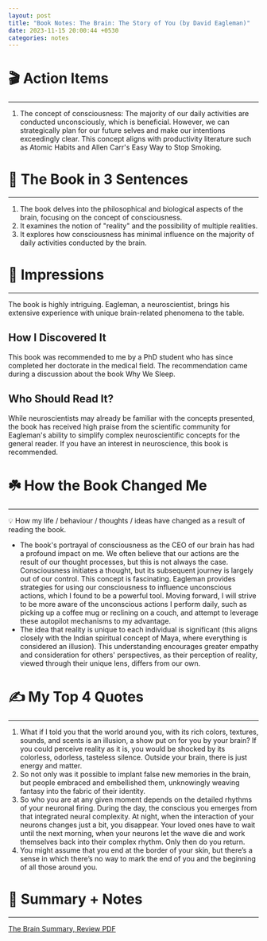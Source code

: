 ```yaml
---
layout: post
title: "Book Notes: The Brain: The Story of You (by David Eagleman)"
date: 2023-11-15 20:00:44 +0530
categories: notes
---
```


# 🎬 Action Items

---

1. The concept of consciousness: The majority of our daily activities are conducted unconsciously, which is beneficial. However, we can strategically plan for our future selves and make our intentions exceedingly clear. This concept aligns with productivity literature such as Atomic Habits and Allen Carr's Easy Way to Stop Smoking.

# 🚀 The Book in 3 Sentences

---

1. The book delves into the philosophical and biological aspects of the brain, focusing on the concept of consciousness.
2. It examines the notion of "reality" and the possibility of multiple realities.
3. It explores how consciousness has minimal influence on the majority of daily activities conducted by the brain.

# 🎨 Impressions

---

The book is highly intriguing. Eagleman, a neuroscientist, brings his extensive experience with unique brain-related phenomena to the table.

## How I Discovered It

This book was recommended to me by a PhD student who has since completed her doctorate in the medical field. The recommendation came during a discussion about the book Why We Sleep.

## Who Should Read It?

While neuroscientists may already be familiar with the concepts presented, the book has received high praise from the scientific community for Eagleman's ability to simplify complex neuroscientific concepts for the general reader. If you have an interest in neuroscience, this book is recommended.

# ☘️ How the Book Changed Me

---

<aside>
💡 How my life / behaviour / thoughts / ideas have changed as a result of reading the book.

</aside>

- The book's portrayal of consciousness as the CEO of our brain has had a profound impact on me. We often believe that our actions are the result of our thought processes, but this is not always the case. Consciousness initiates a thought, but its subsequent journey is largely out of our control. This concept is fascinating. Eagleman provides strategies for using our consciousness to influence unconscious actions, which I found to be a powerful tool. Moving forward, I will strive to be more aware of the unconscious actions I perform daily, such as picking up a coffee mug or reclining on a couch, and attempt to leverage these autopilot mechanisms to my advantage.
- The idea that reality is unique to each individual is significant (this aligns closely with the Indian spiritual concept of Maya, where everything is considered an illusion). This understanding encourages greater empathy and consideration for others' perspectives, as their perception of reality, viewed through their unique lens, differs from our own.

# ✍️ My Top 4 Quotes

---

1. What if I told you that the world around you, with its rich colors, textures, sounds, and scents is an illusion, a show put on for you by your brain? If you could perceive reality as it is, you would be shocked by its colorless, odorless, tasteless silence. Outside your brain, there is just energy and matter.
2. So not only was it possible to implant false new memories in the brain, but people embraced and embellished them, unknowingly weaving fantasy into the fabric of their identity.
3. So who you are at any given moment depends on the detailed rhythms of your neuronal firing. During the day, the conscious you emerges from that integrated neural complexity. At night, when the interaction of your neurons changes just a bit, you disappear. Your loved ones have to wait until the next morning, when your neurons let the wave die and work themselves back into their complex rhythm. Only then do you return.
4. You might assume that you end at the border of your skin, but there’s a sense in which there’s no way to mark the end of you and the beginning of all those around you.

# 📒 Summary + Notes

---

[The Brain Summary, Review PDF](https://lifeclub.org/books/the-brain-david-eagleman-review-summary)
